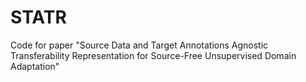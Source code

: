 # STATR
Code for paper "Source Data and Target Annotations Agnostic Transferability Representation  for Source-Free Unsupervised Domain Adaptation"

